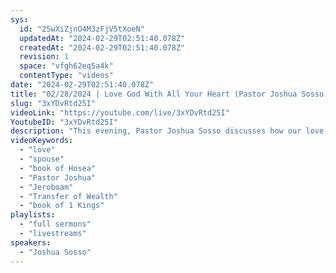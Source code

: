 ```yaml
---
sys:
  id: "2SwXiZjnO4M3zFjV5tXoeN"
  updatedAt: "2024-02-29T02:51:40.078Z"
  createdAt: "2024-02-29T02:51:40.078Z"
  revision: 1
  space: "vfgh62eq5a4k"
  contentType: "videos"
date: "2024-02-29T02:51:40.078Z"
title: "02/28/2024 | Love God With All Your Heart (Pastor Joshua Sosso)"
slug: "3xYDvRtd25I"
videoLink: "https://youtube.com/live/3xYDvRtd25I"
YoutubeID: "3xYDvRtd25I"
description: "This evening, Pastor Joshua Sosso discusses how our love relationship with God is the most important relationship. We need to show love to God just as if he is our spouse. You wouldn't ignore your spouse, which means we can't ignore God. We need to always have an open ear to the Holy Spirit and our heart needs to be pure. When God draws near to you, draw near to him. God is wanting to establish us. Just like the story of Jeroboam, don't sin or our life will be ruined with only a tiny mistake. If we love him, why would we purposely sin? This sermon was delivered at Freedom Fellowship Church International in San Antonio, TX.\n"
videoKeywords:
  - "love"
  - "spouse"
  - "book of Hosea"
  - "Pastor Joshua"
  - "Jeroboam"
  - "Transfer of Wealth"
  - "book of 1 Kings"
playlists:
  - "full sermons"
  - "livestreams"
speakers:
  - "Joshua Sosso"
---
```

